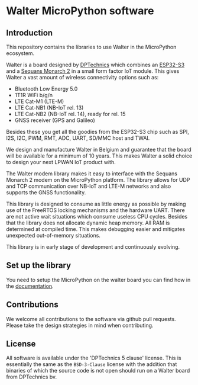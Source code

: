 # Walter MicroPython software

## Introduction

This repository contains the libraries to use Walter in the MicroPython
ecosystem.

Walter is a board designed by [DPTechnics](https://www.dptechnics.com) which combines an [ESP32-S3](https://www.espressif.com/en/products/socs/esp32-s3) and a [Sequans Monarch 2](https://www.sequans.com/products/monarch-2-gm02sp) in a small form factor IoT module. This gives Walter a vast amount of wireless connectivity options such as:

- Bluetooth Low Energy 5.0
- 1T1R WiFi b/g/n
- LTE Cat-M1 (LTE-M)
- LTE Cat-NB1 (NB-IoT rel. 13)
- LTE Cat-NB2 (NB-IoT rel. 14), ready for rel. 15
- GNSS receiver (GPS and Galileo)

Besides these you get all the goodies from the ESP32-S3 chip such as  SPI, I2S, I2C, PWM, RMT, ADC, UART, SD/MMC host and TWAI.

We design and manufacture Walter in Belgium and guarantee that the board will be available for a minimum of 10 years. This makes Walter a solid choice to design your next LPWAN IoT product with.

The Walter modem library makes it easy to interface with the Sequans Monarch 2 modem on the MicroPython platform. The library allows for UDP and TCP communication over NB-IoT and LTE-M networks and also supports the GNSS functionality.

This library is designed to consume as little energy as possible by making use of the FreeRTOS locking mechanisms and the hardware UART. There are not active wait situations which consume useless CPU cycles. Besides that the library does not allocate dynamic heap memory. All RAM is determined at compiled time. This makes debugging easier and mitigates unexpected out-of-memory situations.

This library is in early stage of development and continuously evolving.

## Set up the library

You need to setup the MicroPython on the walter board you can find how in the [documentation](https://github.com/QuickSpot/walter-documentation/tree/main/micropython).

## Contributions

We welcome all contributions to the software via github pull requests. Please take the design strategies in mind when contributing.

## License

All software is available under the 'DPTechnics 5 clause' license. This is essentially the same as the `BSD-3-Clause` license with the addition that binaries of which the source code is not open should run on a Walter board from DPTechnics bv.
